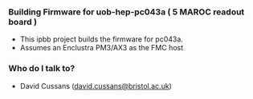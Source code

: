 ### Building Firmware for uob-hep-pc043a ( 5 MAROC readout board ) ###

* This ipbb project builds the firmware for pc043a.
* Assumes an Enclustra PM3/AX3 as the FMC host


### Who do I talk to? ###

* David Cussans (david.cussans@bristol.ac.uk)
